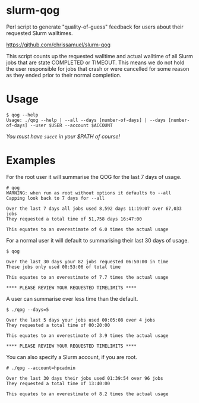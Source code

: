 # slurm-qog
Perl script to generate "quality-of-guess" feedback for users about their requested Slurm walltimes.

https://github.com/chrissamuel/slurm-qog

This script counts up the requested walltime and actual walltime of all Slurm
jobs that are state COMPLETED or TIMEOUT.  This means we do not hold the user
responsible for jobs that crash or were cancelled for some reason as they
ended prior to their normal completion.

# Usage

```
$ qog --help
Usage: ./qog --help | --all --days [number-of-days] | --days [number-of-days] --user $USER --account $ACCOUNT
```

*You must have `sacct` in your $PATH of course!*

# Examples

For the root user it will summarise the QOG for the last 7 days of usage.

```
# qog 
WARNING: when run as root without options it defaults to --all
Capping look back to 7 days for --all

Over the last 7 days all jobs used 8,592 days 11:19:07 over 67,033 jobs
They requested a total time of 51,758 days 16:47:00

This equates to an overestimate of 6.0 times the actual usage
```

For a normal user it will default to summarising their last 30 days of usage.

```
$ qog

Over the last 30 days your 82 jobs requested 06:50:00 in time
These jobs only used 00:53:06 of total time

This equates to an overestimate of 7.7 times the actual usage

**** PLEASE REVIEW YOUR REQUESTED TIMELIMITS ****

```

A user can summarise over less time than the default.

```
$ ./qog --days=5

Over the last 5 days your jobs used 00:05:08 over 4 jobs
They requested a total time of 00:20:00

This equates to an overestimate of 3.9 times the actual usage

**** PLEASE REVIEW YOUR REQUESTED TIMELIMITS ****

```

You can also specify a Slurm account, if you are root.

```
# ./qog --account=hpcadmin

Over the last 30 days their jobs used 01:39:54 over 96 jobs
They requested a total time of 13:40:00

This equates to an overestimate of 8.2 times the actual usage

```
